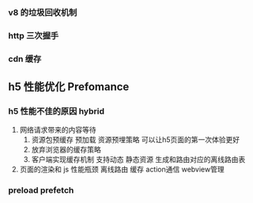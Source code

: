 ### v8 的垃圾回收机制

### http 三次握手

### cdn 缓存

## h5 性能优化 Prefomance

### h5 性能不佳的原因 hybrid

1. 网络请求带来的内容等待
   1. 资源包预缓存 预加载 资源预埋策略 可以让h5页面的第一次体验更好
   2. 放弃浏览器的缓存策略
   3. 客户端实现缓存机制 支持动态 静态资源 生成和路由对应的离线路由表
2. 页面的渲染和 js 性能瓶颈
   离线路由 缓存 action通信 webview管理

### preload prefetch
